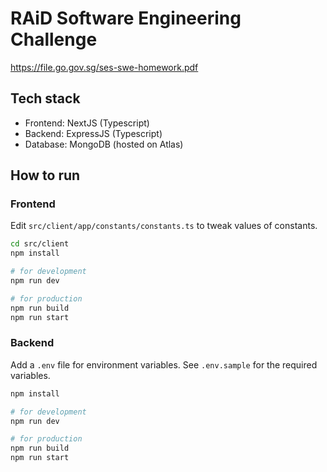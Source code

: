 # RAiD Software Engineering Challenge
https://file.go.gov.sg/ses-swe-homework.pdf

## Tech stack
* Frontend: NextJS (Typescript)
* Backend: ExpressJS (Typescript)
* Database: MongoDB (hosted on Atlas)

## How to run

### Frontend
Edit `src/client/app/constants/constants.ts` to tweak values of constants.


```bash
cd src/client
npm install

# for development
npm run dev     

# for production
npm run build
npm run start
```

### Backend
Add a `.env` file for environment variables. See `.env.sample` for the required variables.

```bash
npm install

# for development
npm run dev     

# for production
npm run build
npm run start
```